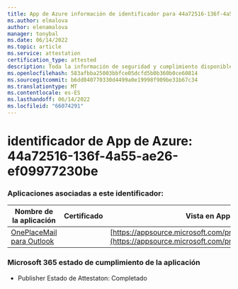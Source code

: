 ```yaml
---
title: App de Azure información de identificador para 44a72516-136f-4a55-ae26-ef09977230be
ms.author: elmalova
author: elenamalova
manager: tonybal
ms.date: 06/14/2022
ms.topic: article
ms.service: attestation
certification_type: attested
description: Toda la información de seguridad y cumplimiento disponible para 44a72516-136f-4a55-ae26-ef09977230be.
ms.openlocfilehash: 583afbba25003bbfce05dcfd5b0b360b0ce60814
ms.sourcegitcommit: b6dd040770330d4499a0e19998f909be31b67c34
ms.translationtype: MT
ms.contentlocale: es-ES
ms.lasthandoff: 06/14/2022
ms.locfileid: "66074291"
---
```

# <a name="azure-app-id-44a72516-136f-4a55-ae26-ef09977230be"></a>identificador de App de Azure: 44a72516-136f-4a55-ae26-ef09977230be


### <a name="apps-associated-with-this-id"></a>Aplicaciones asociadas a este identificador:
| **Nombre de la aplicación** | **Certificado** | **Vista en AppSource** |
|--------------|---------------|-----------------------|
| [OnePlaceMail para Outlook](../forward/WA104380723.md) |  | [https://appsource.microsoft.com/product/office/WA104380723](https://appsource.microsoft.com/product/office/WA104380723) |

### <a name="microsoft-365-app-compliance-status"></a>Microsoft 365 estado de cumplimiento de la aplicación
- Publisher Estado de Attestaton: Completado
